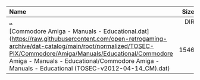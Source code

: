 |Name|Size|
|:---|---:|
|[..](../index.html)|DIR|
|[Commodore Amiga - Manuals - Educational.dat](https://raw.githubusercontent.com/open-retrogaming-archive/dat-catalog/main/root/normalized/TOSEC-PIX/Commodore/Amiga/Manuals/Educational/Commodore Amiga - Manuals - Educational/Commodore Amiga - Manuals - Educational (TOSEC-v2012-04-14_CM).dat)|1546|
